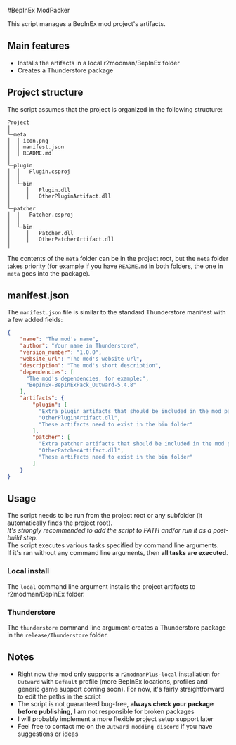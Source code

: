 #BepInEx ModPacker

This script manages a BepInEx mod project's artifacts.

## Main features
- Installs the artifacts in a local r2modman/BepInEx folder
- Creates a Thunderstore package

## Project structure
The script assumes that the project is organized in the following structure:
 
```
Project
│
└─meta
│  │ icon.png
│  │ manifest.json
│  │ README.md
│
└─plugin
│  │   Plugin.csproj
│  │
│  └─bin
│     │   Plugin.dll
│     │   OtherPluginArtifact.dll
│   
└─patcher
│  │   Patcher.csproj
│  │
│  └─bin
│     │   Patcher.dll
│     │   OtherPatcherArtifact.dll
│   
```
The contents of the `meta` folder can be in the project root, but the `meta` folder takes priority 
(for example if you have `README.md` in both folders, the one in `meta` goes into the package).

## manifest.json
The `manifest.json` file is similar to the standard Thunderstore manifest with a few added fields:
```Json
{
    "name": "The mod's name",
    "author": "Your name in Thunderstore",
    "version_number": "1.0.0",
    "website_url": "The mod's website url",
    "description": "The mod's short description",
    "dependencies": [
      "The mod's dependencies, for example:",
      "BepInEx-BepInExPack_Outward-5.4.8"
    ],
    "artifacts": {
        "plugin": [
          "Extra plugin artifacts that should be included in the mod package",
          "OtherPluginArtifact.dll",
          "These artifacts need to exist in the bin folder"
        ],
        "patcher": [
          "Extra patcher artifacts that should be included in the mod package",
          "OtherPatcherArtifact.dll",
          "These artifacts need to exist in the bin folder"
        ]
    }
}
```

## Usage
The script needs to be run from the project root or any subfolder (it automatically finds the project root).  
*It's strongly recommended to add the script to PATH and/or run it as a post-build step.*  
The script executes various tasks specified by command line arguments.  
If it's ran without any command line arguments, then **all tasks are executed**.  

### Local install
The `local` command line argument installs the project artifacts to r2modman/BepInEx folder.

### Thunderstore
The `thunderstore` command line argument creates a Thunderstore package in the `release/Thunderstore` folder.

## Notes
- Right now the mod only supports a `r2modmanPlus-local` installation for `Outward` with `Default` profile 
(more BepInEx locations, profiles and generic game support coming soon). 
For now, it's fairly straightforward to edit the paths in the script
- The script is not guaranteed bug-free, **always check your package before publishing**, I am not responsible for broken packages
- I will probably implement a more flexible project setup support later
- Feel free to contact me on the `Outward modding discord` if you have suggestions or ideas
